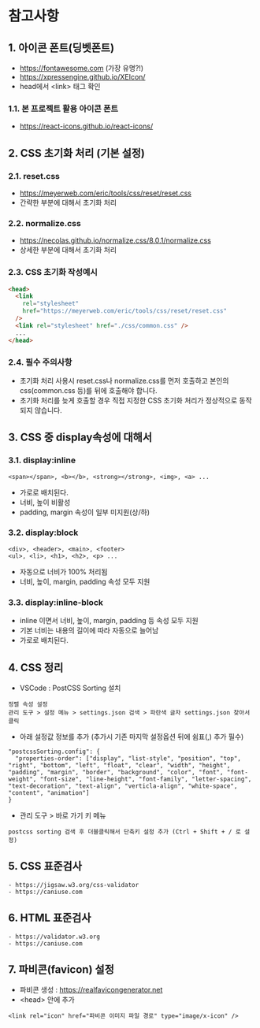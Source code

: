 # 참고사항

## 1. 아이콘 폰트(딩벳폰트)

- https://fontawesome.com (가장 유명?!)
- https://xpressengine.github.io/XEIcon/
- head에서 &lt;link&gt; 태그 확인

### 1.1. 본 프로젝트 활용 아이콘 폰트

- https://react-icons.github.io/react-icons/

## 2. CSS 초기화 처리 (기본 설정)

### 2.1. reset.css

- https://meyerweb.com/eric/tools/css/reset/reset.css
- 간략한 부분에 대해서 초기화 처리

### 2.2. normalize.css

- https://necolas.github.io/normalize.css/8.0.1/normalize.css
- 상세한 부분에 대해서 초기화 처리

### 2.3. CSS 초기화 작성예시

```html
<head>
  <link
    rel="stylesheet"
    href="https://meyerweb.com/eric/tools/css/reset/reset.css"
  />
  <link rel="stylesheet" href="./css/common.css" />
  ...
</head>
```

### 2.4. 필수 주의사항

- 초기화 처리 사용시 reset.css나 normalize.css를 먼저 호출하고 본인의 css(common.css 등)를 뒤에 호출해야 합니다.
- 초기화 처리를 늦게 호출할 경우 직접 지정한 CSS 초기화 처리가 정상적으로 동작되지 않습니다.

## 3. CSS 중 display속성에 대해서

### 3.1. display:inline

```
<span></span>, <b></b>, <strong></strong>, <img>, <a> ...
```

- 가로로 배치된다.
- 너비, 높이 비활성
- padding, margin 속성이 일부 미지원(상/하)

### 3.2. display:block

```
<div>, <header>, <main>, <footer>
<ul>, <li>, <h1>, <h2>, <p> ...
```

- 자동으로 너비가 100% 처리됨
- 너비, 높이, margin, padding 속성 모두 지원

### 3.3. display:inline-block

- inline 이면서 너비, 높이, margin, padding 등 속성 모두 지원
- 기본 너비는 내용의 길이에 따라 자동으로 늘어남
- 가로로 배치된다.

## 4. CSS 정리

- VSCode : PostCSS Sorting 설치

```
정렬 속성 설정
관리 도구 > 설정 메뉴 > settings.json 검색 > 파란색 글자 settings.json 찾아서 클릭
```

- 아래 설정값 정보를 추가 (추가시 기존 마지막 설정옵션 뒤에 쉼표(,) 추가 필수)

```
"postcssSorting.config": {
  "properties-order": ["display", "list-style", "position", "top", "right", "bottom", "left", "float", "clear", "width", "height", "padding", "margin", "border", "background", "color", "font", "font-weight", "font-size", "line-height", "font-family", "letter-spacing", "text-decoration", "text-align", "verticla-align", "white-space", "content", "animation"]
}
```

- 관리 도구 > 바로 가기 키 메뉴

```
postcss sorting 검색 후 더블클릭해서 단축키 설정 추가 (Ctrl + Shift + / 로 설정)
```

## 5. CSS 표준검사

```
- https://jigsaw.w3.org/css-validator
- https://caniuse.com
```

## 6. HTML 표준검사

```
- https://validator.w3.org
- https://caniuse.com
```

## 7. 파비콘(favicon) 설정

- 파비콘 생성 : https://realfavicongenerator.net
- &lt;head&gt; 안에 추가

```
<link rel="icon" href="파비콘 이미지 파일 경로" type="image/x-icon" />
```
